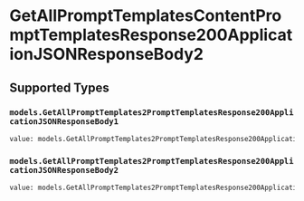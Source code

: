# GetAllPromptTemplatesContentPromptTemplatesResponse200ApplicationJSONResponseBody2


## Supported Types

### `models.GetAllPromptTemplates2PromptTemplatesResponse200ApplicationJSONResponseBody1`

```python
value: models.GetAllPromptTemplates2PromptTemplatesResponse200ApplicationJSONResponseBody1 = /* values here */
```

### `models.GetAllPromptTemplates2PromptTemplatesResponse200ApplicationJSONResponseBody2`

```python
value: models.GetAllPromptTemplates2PromptTemplatesResponse200ApplicationJSONResponseBody2 = /* values here */
```

